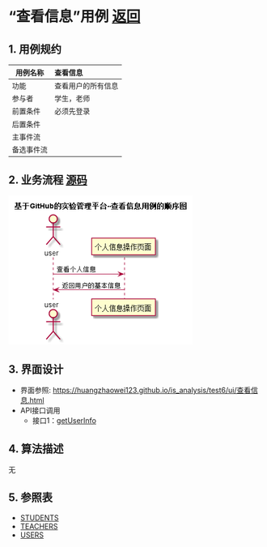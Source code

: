 # “查看信息”用例 [返回](../README.md)
## 1. 用例规约

|用例名称|查看信息|
|-------|:-------------|
|功能|查看用户的所有信息|
|参与者|学生，老师|
|前置条件|必须先登录|
|后置条件| |
|主事件流| |
|备选事件流| |

## 2. 业务流程 [源码](../src/查看信息.puml)
![sequence1](../查看信息顺序图.png) 

## 3. 界面设计
- 界面参照: https://huangzhaowei123.github.io/is_analysis/test6/ui/查看信息.html
- API接口调用
    - 接口1：[getUserInfo](../jiekou/getUserInfo.md)

## 4. 算法描述
无
    
## 5. 参照表
- [STUDENTS](../数据库设计.md/#STUDENTS)
- [TEACHERS](../数据库设计.md/#TEACHERS)
- [USERS](../数据库设计.md/#USERS)

